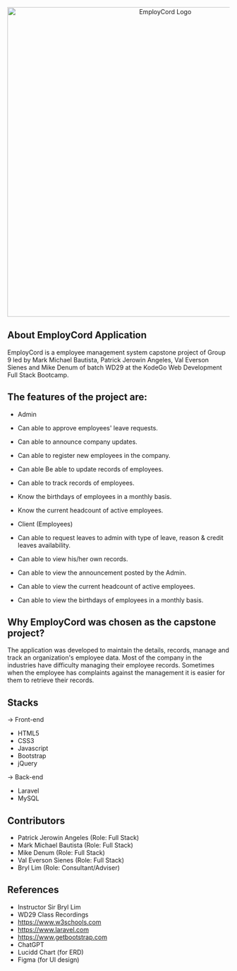 <p align="center"><a href="https://employcord.kodego.online" target="_blank"><img src="https://i.ibb.co/RDTD95Z/logo.png" width="700" alt="EmployCord Logo"></a></p>

<p align="center">

</p>

## About EmployCord Application

EmployCord is a employee management system capstone project of Group 9 led by Mark Michael Bautista, Patrick Jerowin Angeles, Val Everson Sienes and Mike Denum of batch WD29 at the KodeGo Web Development Full Stack Bootcamp.

## The features of the project are:

- Admin
- Can able to approve employees' leave requests. 
- Can able to announce company updates.
- Can able to register new employees in the company.
- Can able Be able to update records of employees.
- Can able to track records of employees. 
- Know the birthdays of employees in a monthly basis.
- Know the current headcount of active employees.

- Client (Employees)
- Can able to request leaves to admin with type of leave, reason & credit leaves availability.
- Can able to view his/her own records.
- Can able to view the announcement posted by the Admin.
- Can able to view the current headcount of active employees.
- Can able to view the birthdays of employees in a monthly basis.

## Why EmployCord was chosen as the capstone project?

The application was developed to maintain the details, records, manage and track an organization's employee data. Most of the company in the industries have difficulty managing their employee records. Sometimes when the employee has complaints against the management it is easier for them to retrieve their records.

## Stacks

-> Front-end
- HTML5
- CSS3
- Javascript
- Bootstrap
- jQuery

-> Back-end
- Laravel
- MySQL

## Contributors
- Patrick Jerowin Angeles (Role: Full Stack)
- Mark Michael Bautista (Role: Full Stack)
- Mike Denum (Role: Full Stack)
- Val Everson Sienes (Role: Full Stack)
- Bryl Lim (Role: Consultant/Adviser)

## References
- Instructor Sir Bryl Lim
- WD29 Class Recordings
- https://www.w3schools.com
- https://www.laravel.com
- https://www.getbootstrap.com
- ChatGPT
- Lucidd Chart (for ERD)
- Figma (for UI design)

